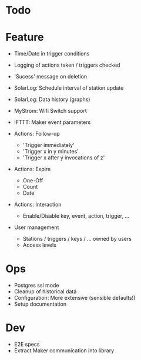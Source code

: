 # Todo

# Feature
- Time/Date in trigger conditions
- Logging of actions taken / triggers checked
- 'Sucess' message on deletion

- SolarLog: Schedule interval of station update
- SolarLog: Data history (graphs)

- MyStrom: Wifi Switch support

- IFTTT: Maker event parameters

- Actions: Follow-up
  - 'Trigger immediately'
  - 'Trigger x in y minutes'
  - 'Trigger x after y invocations of z'

- Actions: Expire
  - One-Off
  - Count
  - Date

- Actions: Interaction
  - Enable/Disable key, event, action, trigger, ...

- User management
  - Stations / triggers / keys / ... owned by users
  - Access levels

# Ops
- Postgres ssl mode
- Cleanup of historical data
- Configuration: More extensive (sensible defaults!)
- Setup documentation

# Dev
- E2E specs
- Extract Maker communication into library
